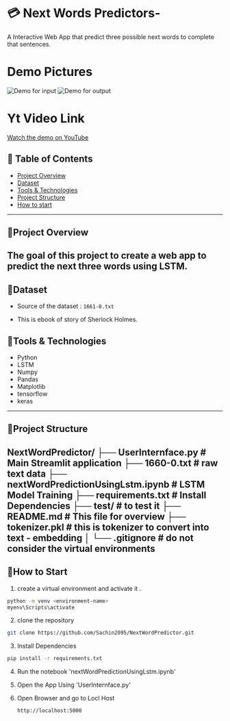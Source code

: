# 💳 Next Words Predictors- 
A Interactive Web App that predict three possible next words to complete that sentences.

# Demo Pictures 
![Demo for input ](images/demo.png)
![Demo for output](images/demo.png)


# Yt Video Link 
[Watch the demo on YouTube](https://www.youtube.com/watch?v=6kmy_ETX_Ic)

## 📑 Table of Contents
- [Project Overview](#project-overview)
- [Dataset](#dataset)
- [Tools & Technologies](#tools--technologies)
- [Project Structure](#project-structure)
- [How to start](#How-to-Start)

---

## 🔹Project Overview
The goal of this project to create a web app to predict the next three words using LSTM.
---

## 🔹Dataset
- Source of the dataset :  `1661-0.txt`

- This is ebook of story of Sherlock Holmes.

## 🔹Tools & Technologies
- Python 
- LSTM
- Numpy 
- Pandas 
- Matplotlib
- tensorflow
- keras 
---
## 🔹Project Structure
NextWordPredictor/
├── UserInternface.py                 # Main Streamlit application
├── 1660-0.txt                       # raw text data
├── nextWordPredictionUsingLstm.ipynb      # LSTM Model Training 
├── requirements.txt           # Install Dependencies
├── test/                   # to test it 
├── README.md            # This file for overview
├── tokenizer.pkl         # this is tokenizer to convert into text - embedding 
│
└── .gitignore      # do not consider the virtual environments
---
## 🔹How to Start 

1. create a virtual environment and activate it .
```bash
python -m venv <environment-name>
myenv\Scripts\activate
```
2. clone the repository
```bash
git clone https://github.com/Sachin2095/NextWordPredictor.git 
```
3. Install Dependencies
```bash
pip install -r requirements.txt
```
4. Run the notebook  'nextWordPredictionUsingLstm.ipynb'
   
5. Open the App Using 'UserInternface.py'

6. Open Browser and go to Locl Host
   ```bash
   http://localhost:5000
   ```



